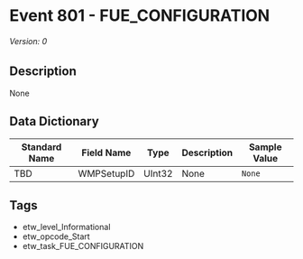 # Event 801 - FUE_CONFIGURATION
###### Version: 0

## Description
None

## Data Dictionary
|Standard Name|Field Name|Type|Description|Sample Value|
|---|---|---|---|---|
|TBD|WMPSetupID|UInt32|None|`None`|

## Tags
* etw_level_Informational
* etw_opcode_Start
* etw_task_FUE_CONFIGURATION
